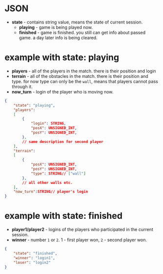 # JSON
* **state** - contains string value, means the state of current session.
	* **playing** - game is being played now.
	* **finished** - game is finished. you still can get info about passed game. a day later info is being cleared.
# example with state: playing
* **players** - all of the players in the match. there is their position and login
* **terrain** - all of the obstacles in the match. there is their position and type. for now type can only be the `wall`, means that players cannot pass through it. 
* **now_turn** - login of the player who is moving now.
```json
{
	"state": "playing",
	"players": 
	[
		{
			"login": STRING,
			"posX": UNSIGNED_INT,
			"posY": UNSIGNED_INT,
		},
		// same description for second player
	],
	"terrain":
	[
		{
			"posX": UNSIGNED_INT,
			"posY": UNSIGNED_INT,
			"type": STRING// ["wall"]
		},
		// all other walls etc.
	],
	"now_turn":STRING// player's login
}
```
# example with state: finished
* **player1/player2** - logins of the players who participated in the current session.
* **winner** - number `1` or `2`. 1 - first player won, `2` - second player won.
```json
{
	"state": "finished",
	"winner": "login1",
	"loser": "login2"
}
```